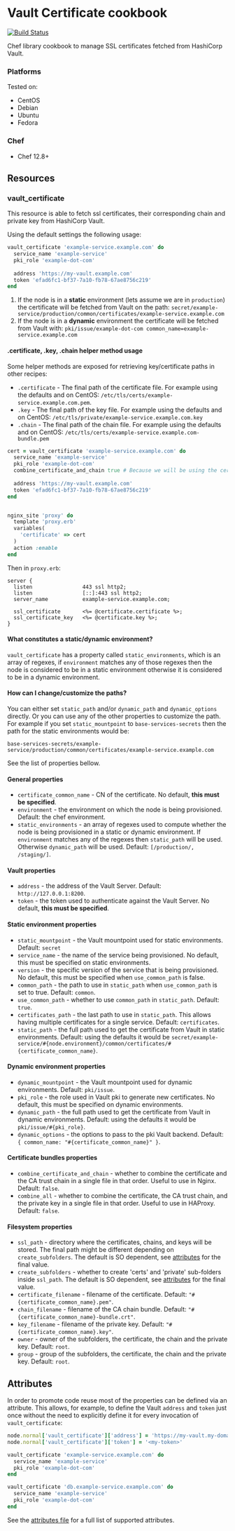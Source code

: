 Vault Certificate cookbook
==========================

[![Build Status](https://travis-ci.org/ist-dsi/cookbook-vault-certificate.svg?branch=master)](https://travis-ci.org/ist-dsi/cookbook-vault-certificate)

Chef library cookbook to manage SSL certificates fetched from HashiCorp Vault.

### Platforms

Tested on:

- CentOS
- Debian
- Ubuntu
- Fedora

### Chef

- Chef 12.8+

## Resources

### vault_certificate

This resource is able to fetch ssl certificates, their corresponding chain and private key from HashiCorp Vault.

Using the default settings the following usage:

```ruby
vault_certificate 'example-service.example.com' do
  service_name 'example-service'
  pki_role 'example-dot-com'
  
  address 'https://my-vault.example.com'
  token 'efad6fc1-bf37-7a10-fb78-67ae8756c219'
end
```

1) If the node is in a **static** environment (lets assume we are in `production`) the certificate will be fetched from Vault on the path:
  ```secret/example-service/production/common/certificates/example-service.example.com```
2) If the node is in a **dynamic** environment the certificate will be fetched from Vault with:
  ```pki/issue/example-dot-com common_name=example-service.example.com```

#### .certificate, .key, .chain helper method usage

Some helper methods are exposed for retrieving key/certificate paths in other recipes:

  - `.certificate` - The final path of the certificate file. For example using the defaults and on CentOS: `/etc/tls/certs/example-service.example.com.pem`.
  - `.key` - The final path of the key file. For example using the defaults and on CentOS: `/etc/tls/private/example-service.example.com.key`
  - `.chain` - The final path of the chain file. For example using the defaults and on CentOS: `/etc/tls/certs/example-service.example.com-bundle.pem`

```ruby
cert = vault_certificate 'example-service.example.com' do
  service_name 'example-service'
  pki_role 'example-dot-com'
  combine_certificate_and_chain true # Because we will be using the certificate on Nginx.
 
  address 'https://my-vault.example.com'
  token 'efad6fc1-bf37-7a10-fb78-67ae8756c219'
end


nginx_site 'proxy' do
  template 'proxy.erb'
  variables(
    'certificate' => cert
  )
  action :enable
end
```

Then in `proxy.erb`:

```
server {
  listen                443 ssl http2;
  listen                [::]:443 ssl http2;
  server_name           example-service.example.com;
  
  ssl_certificate       <%= @certificate.certificate %>;
  ssl_certificate_key   <%= @certificate.key %>;
}
```
  
#### What constitutes a static/dynamic environment?
`vault_certificate` has a property called `static_environments`, which is an array of regexes, if `environment` matches
any of those regexes then the node is considered to be in a static environment otherwise it is considered to
be in a dynamic environment.

#### How can I change/customize the paths?
You can either set `static_path` and/or `dynamic_path` and `dynamic_options` directly. Or you can use any of the other
properties to customize the path. For example if you set `static_mountpoint` to `base-services-secrets` then the path
for the static environments would be:

  ```base-services-secrets/example-service/production/common/certificates/example-service.example.com```

See the list of properties bellow.

#### General properties

  - `certificate_common_name` - CN of the certificate. No default, **this must be specified**.
  - `environment` - the environment on which the node is being provisioned. Default: the chef environment.
  - `static_environments` - an array of regexes used to compute whether the node is being provisioned in a static or dynamic environment.
                            If `environment` matches any of the regexes then `static_path` will be used. Otherwise `dynamic_path` will be used.
                            Default: `[/production/, /staging/]`.

#### Vault properties

  - `address` - the address of the Vault Server. Default: `http://127.0.0.1:8200`.
  - `token` - the token used to authenticate against the Vault Server. No default, **this must be specified**.

#### Static environment properties
  
  - `static_mountpoint` - the Vault mountpoint used for static environments. Default: `secret`
  - `service_name` - the name of the service being provisioned. No default, this must be specified on static environments.
  - `version` - the specific version of the service that is being provisioned. No default, this must be specified when `use_common_path` is false.
  - `common_path` - the path to use in `static_path` when `use_common_path` is set to true. Default: `common`.
  - `use_common_path` - whether to use `common_path` in `static_path`. Default: `true`.
  - `certificates_path` - the last path to use in `static_path`. This allows having multiple certificates for a single service. Default: `certificates`.
  - `static_path` - the full path used to get the certificate from Vault in static environments. Default: using the defaults it would be
                    `secret/example-service/#{node.environment}/common/certificates/#{certificate_common_name}`.

#### Dynamic environment properties
                    
  - `dynamic_mountpoint` - the Vault mountpoint used for dynamic environments. Default: `pki/issue`.
  - `pki_role` - the role used in Vault pki to generate new certificates. No default, this must be specified on dynamic environments.
  - `dynamic_path` - the full path used to get the certificate from Vault in dynamic environments. Default: using the defaults it would be
                     `pki/issue/#{pki_role}`.
  - `dynamic_options` - the options to pass to the pki Vault backend. Default: `{ common_name: "#{certificate_common_name}" }`.

#### Certificate bundles properties

  - `combine_certificate_and_chain` - whether to combine the certificate and the CA trust chain in a single file in that
                                      order. Useful to use in Nginx. Default: `false`.
  - `combine_all` - whether to combine the certificate, the CA trust chain, and the private key in a single file in that
                    order. Useful to use in HAProxy. Default: `false`.

#### Filesystem properties

  - `ssl_path` - directory where the certificates, chains, and keys will be stored. The final path might be different depending on `create_subfolders`.
                 The default is SO dependent, see [attributes](attributes/defaults.rb) for the final value.
  - `create_subfolders` - whether to create 'certs' and 'private' sub-folders inside `ssl_path`.
                          The default is SO dependent, see [attributes](attributes/defaults.rb) for the final value.
  - `certificate_filename` - filename of the certificate. Default: `"#{certificate_common_name}.pem"`.
  - `chain_filename` - filename of the CA chain bundle. Default: `"#{certificate_common_name}-bundle.crt"`.
  - `key_filename` - filename of the private key. Default: `"#{certificate_common_name}.key"`.
  - `owner` - owner of the subfolders, the certificate, the chain and the private key. Default: `root`.
  - `group` - group of the subfolders, the certificate, the chain and the private key. Default: `root`.

## Attributes

In order to promote code reuse most of the properties can be defined via an attribute. This allows, for example, to define
the Vault `address` and `token` just once without the need to explicitly define it for every invocation of `vault_certificate`:

```ruby
node.normal['vault_certificate']['address'] = 'https://my-vault.my-domain.gtld'
node.normal['vault_certificate']['token'] = '<my-token>'

vault_certificate 'example-service.example.com' do
  service_name 'example-service'
  pki_role 'example-dot-com'
end

vault_certificate 'db.example-service.example.com' do
  service_name 'example-service'
  pki_role 'example-dot-com'
end
```

See the [attributes file](attributes/defaults.rb) for a full list of supported attributes.